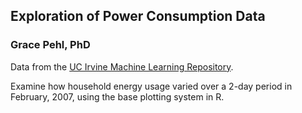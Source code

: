 ## Exploration of Power Consumption Data
### Grace Pehl, PhD

Data from the [UC Irvine Machine Learning Repository](http://archive.ics.uci.edu/ml/).

Examine how household energy usage varied over a 2-day period in February, 2007, using the base plotting system in R.
